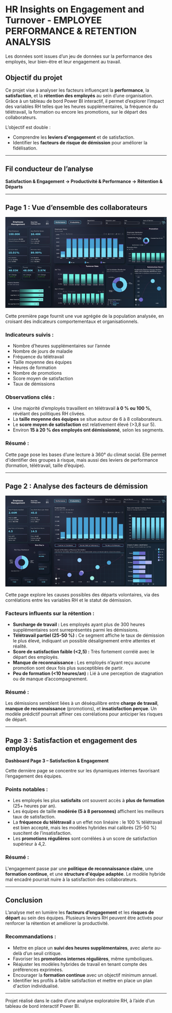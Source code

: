 # HR Insights on Engagement and Turnover - EMPLOYEE PERFORMANCE & RETENTION ANALYSIS

Les données sont issues d’un jeu de données sur la performance des employés, leur bien-être et leur engagement au travail.  

## Objectif du projet

Ce projet vise à analyser les facteurs influençant la **performance**, la **satisfaction**, et la **rétention des employés** au sein d’une organisation.  
Grâce à un tableau de bord Power BI interactif, il permet d’explorer l’impact des variables RH telles que les heures supplémentaires, la fréquence du télétravail, la formation ou encore les promotions, sur le départ des collaborateurs.

L’objectif est double :
- Comprendre les **leviers d'engagement** et de satisfaction.
- Identifier les **facteurs de risque de démission** pour améliorer la fidélisation.

---

## Fil conducteur de l’analyse  
**Satisfaction & Engagement → Productivité & Performance → Rétention & Départs**

---

## Page 1 : Vue d’ensemble des collaborateurs  
![Dashboard Page 1](https://github.com/Lynnexxx/Power-bi-Reporting/blob/b379a9df102be81c44612719c0a2b1e1b49e5cfa/HR%20Insights-Employee%20performance/Images/Page%201-HR.png)

Cette première page fournit une vue agrégée de la population analysée, en croisant des indicateurs comportementaux et organisationnels.

### Indicateurs suivis :
- Nombre d’heures supplémentaires sur l’année
- Nombre de jours de maladie
- Fréquence du télétravail
- Taille moyenne des équipes
- Heures de formation
- Nombre de promotions
- Score moyen de satisfaction
- Taux de démissions

### Observations clés :
- Une majorité d’employés travaillent en télétravail **à 0 % ou 100 %**, révélant des politiques RH clivées.
- La **taille moyenne des équipes** se situe autour de 6 à 8 collaborateurs.
- Le **score moyen de satisfaction** est relativement élevé (>3,8 sur 5).
- Environ **15 à 20 % des employés ont démissionné**, selon les segments.

### Résumé :
Cette page pose les bases d’une lecture à 360° du climat social. Elle permet d'identifier des groupes à risque, mais aussi des leviers de performance (formation, télétravail, taille d’équipe).

---

## Page 2 : Analyse des facteurs de démission  
![Dashboard Page 2](https://github.com/Lynnexxx/Power-bi-Reporting/blob/b379a9df102be81c44612719c0a2b1e1b49e5cfa/HR%20Insights-Employee%20performance/Images/Page%202-HR.png)

Cette page explore les causes possibles des départs volontaires, via des corrélations entre les variables RH et le statut de démission.

### Facteurs influents sur la rétention :
- **Surcharge de travail :** Les employés ayant plus de 300 heures supplémentaires sont surreprésentés parmi les démissions.
- **Télétravail partiel (25-50 %) :** Ce segment affiche le taux de démission le plus élevé, indiquant un possible désalignement entre attentes et réalité.
- **Score de satisfaction faible (<2,5) :** Très fortement corrélé avec le départ des employés.
- **Manque de reconnaissance :** Les employés n’ayant reçu aucune promotion sont deux fois plus susceptibles de partir.
- **Peu de formation (<10 heures/an) :** Lié à une perception de stagnation ou de manque d’accompagnement.

### Résumé :
Les démissions semblent liées à un déséquilibre entre **charge de travail**, **manque de reconnaissance** (promotions), et **insatisfaction perçue**. Un modèle prédictif pourrait affiner ces corrélations pour anticiper les risques de départ.

---

## Page 3 : Satisfaction et engagement des employés  
**Dashboard Page 3 – Satisfaction & Engagement**

Cette dernière page se concentre sur les dynamiques internes favorisant l’engagement des équipes.

### Points notables :
- Les employés les plus **satisfaits** ont souvent accès à **plus de formation** (25+ heures par an).
- Les équipes de taille **modérée (5 à 8 personnes)** affichent les meilleurs taux de satisfaction.
- La **fréquence du télétravail** a un effet non linéaire : le 100 % télétravail est bien accepté, mais les modèles hybrides mal calibrés (25-50 %) suscitent de l’insatisfaction.
- Les **promotions régulières** sont corrélées à un score de satisfaction supérieur à 4,2.

### Résumé :
L'engagement passe par une **politique de reconnaissance claire**, une **formation continue**, et une **structure d'équipe adaptée**. Le modèle hybride mal encadré pourrait nuire à la satisfaction des collaborateurs.

---

## Conclusion

L’analyse met en lumière les **facteurs d’engagement** et les **risques de départ** au sein des équipes. Plusieurs leviers RH peuvent être activés pour renforcer la rétention et améliorer la productivité.

### Recommandations :
- Mettre en place un **suivi des heures supplémentaires**, avec alerte au-delà d’un seuil critique.
- Favoriser les **promotions internes régulières**, même symboliques.
- Réajuster les modèles hybrides de travail en tenant compte des préférences exprimées.
- Encourager la **formation continue** avec un objectif minimum annuel.
- Identifier les profils à faible satisfaction et mettre en place un plan d'action individualisé.

---

Projet réalisé dans le cadre d’une analyse exploratoire RH, à l’aide d’un tableau de bord interactif Power BI.  
